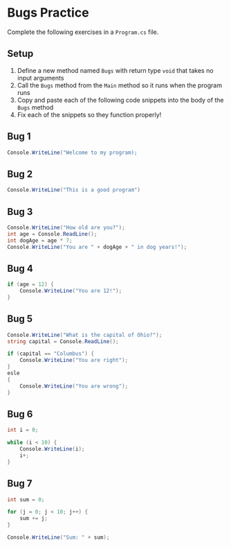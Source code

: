 # Bugs Practice
Complete the following exercises in a `Program.cs` file.

## Setup
1. Define a new method named `Bugs` with return type `void` that takes no input arguments
1. Call the `Bugs` method from the `Main` method so it runs when the program runs
1. Copy and paste each of the following code snippets into the body of the `Bugs` method
1. Fix each of the snippets so they function properly!

## Bug 1
```cs
Console.WriteLine("Welcome to my program);
```

## Bug 2
```cs
Console.WriteLine("This is a good program")
```

## Bug 3
```cs
Console.WriteLine("How old are you?");
int age = Console.ReadLine();
int dogAge = age * 7;
Console.WriteLine("You are " + dogAge + " in dog years!");
```

## Bug 4
```cs
if (age = 12) {
    Console.WriteLine("You are 12!");
}
```

## Bug 5
```cs
Console.WriteLine("What is the capital of Ohio?");
string capital = Console.ReadLine();

if (capital == "Columbus") {
    Console.WriteLine("You are right");
}
esle
{
    Console.WriteLine("You are wrong");
}
```

## Bug 6
```cs
int i = 0;

while (i < 10) {
    Console.WriteLine(i);
    i+;
}
```

## Bug 7
```cs
int sum = 0;

for (j = 0; j < 10; j++) {
    sum += j;
}

Console.WriteLine("Sum: " + sum);
```